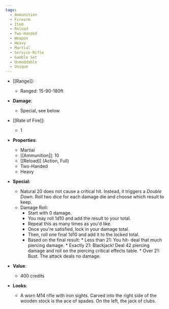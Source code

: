 ```yaml
---
tags:
  - Ammunition
  - Firearm
  - Item
  - Reload
  - Two-Handed
  - Weapon
  - Heavy
  - Martial
  - Service-Rifle
  - Gamble Set
  - Unmoddable
  - Unique
---
```

* [[Range]]:
	* Ranged: 15-90-180ft
* __Damage__:
	* Special, see below
* [[Rate of Fire]]:
	* 1
* __Properties__:
	* Martial
	* [[Ammunition]]: 10
	* [[Reload]] (Action, Full)
	* Two-Handed
	* Heavy
* **Special:**

	* Natural 20 does not cause a critical hit. Instead, it triggers a *Double Down*. Roll two dice for each damage die and choose which result to keep.
	* Damage Roll:
  		* Start with 0 damage.
  		* You may roll 1d10 and add the result to your total.
  		* Repeat this as many times as you'd like.
  		* Once you're satisfied, lock in your damage total.
  		* Then, roll one final 1d10 and add it to the locked total.
 		* Based on the final result:
    			* Less than 21: You hit- deal that much piercing damage.
    			* Exactly 21: Blackjack! Deal 42 piercing damage and roll on the piercing critical effects table.
    			* Over 21: Bust. The attack deals no damage.
* **Value**:
	* 400 credits
* **Looks**:
	* A worn M14 rifle with iron sights. Carved into the right side of the wooden stock is the ace of spades. On the left, the jack of clubs. 
